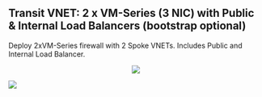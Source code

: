 ## Transit VNET: 2 x VM-Series (3 NIC) with Public & Internal Load Balancers (bootstrap optional)

Deploy 2xVM-Series firewall with 2 Spoke VNETs. Includes Public and Internal Load Balancer.


<p align="center">
<img src="https://raw.githubusercontent.com/wwce/azure-arm/master/azure-arm-mclimans/demo_deployments/images/transit_2spokes_2fw_3nic_intlb_extlb.png">
</p>

[<img src="http://azuredeploy.net/deploybutton.png"/>](https://portal.azure.com/#create/Microsoft.Template/uri/https%3A%2F%2Fraw.githubusercontent.com%2Fwwce%2Fazure-arm%2Fmaster%2Fazure-arm-mclimans%2Fdemo_deployments%2Ftransit_2spokes_2fw_3nic_intlb_extlb_bs_opt%2FazureDeploy.json)
  
